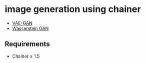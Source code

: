 # image generation using chainer

- [VAE-GAN](https://arxiv.org/abs/1512.09300)
- [Wasserstein GAN](https://arxiv.org/abs/1701.07875)

##  Requirements

- Chainer &ge; 1.5



